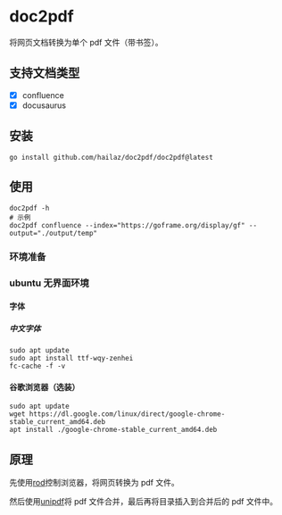 # doc2pdf

将网页文档转换为单个 pdf 文件（带书签）。

## 支持文档类型

- [x] confluence
- [x] docusaurus

## 安装

```shell
go install github.com/hailaz/doc2pdf/doc2pdf@latest
```

## 使用

```shell
doc2pdf -h
# 示例
doc2pdf confluence --index="https://goframe.org/display/gf" --output="./output/temp"
```

### 环境准备

### ubuntu 无界面环境

#### 字体

##### 中文字体

```shell
sudo apt update
sudo apt install ttf-wqy-zenhei
fc-cache -f -v
```

#### 谷歌浏览器（选装）

```shell
sudo apt update
wget https://dl.google.com/linux/direct/google-chrome-stable_current_amd64.deb
apt install ./google-chrome-stable_current_amd64.deb
```

## 原理

先使用[rod](https://go-rod.github.io/i18n/zh-CN/#/)控制浏览器，将网页转换为 pdf 文件。

然后使用[unipdf](https://github.com/pdfcpu/pdfcpu)将 pdf 文件合并，最后再将目录插入到合并后的 pdf 文件中。
